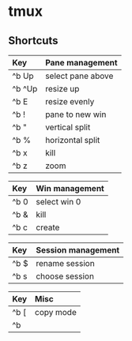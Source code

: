 # tmux

## Shortcuts

| Key | Pane management |
| :--- | :--- |
| ^b Up | select pane above |
| ^b ^Up | resize up |
| ^b E | resize evenly |
| ^b ! | pane to new win |
| ^b " | vertical split |
| ^b % | horizontal split |
| ^b x | kill |
| ^b z | zoom |

| Key | Win management |
| :--- | :--- |
| ^b 0 | select win 0 |
| ^b & | kill |
| ^b c | create |

| Key | Session management |
| :--- | :--- |
| ^b $ | rename session |
| ^b s | choose session |

| Key | Misc |
| :--- | :--- |
| ^b \[ | copy mode |
| ^b |  |
